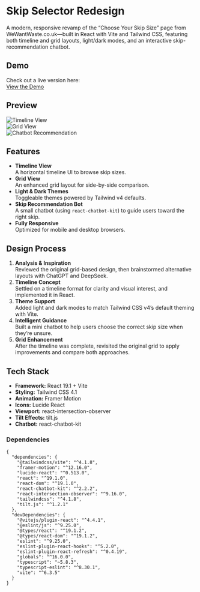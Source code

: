 # Skip Selector Redesign

A modern, responsive revamp of the “Choose Your Skip Size” page from WeWantWaste.co.uk—built in React with Vite and Tailwind CSS, featuring both timeline and grid layouts, light/dark modes, and an interactive skip-recommendation chatbot.

## Demo

Check out a live version here:  
[View the Demo](https://oussama-chaoui.github.io/skip-selector-redesign/)

## Preview

![Timeline View](./screenshots/timeline-view.png)  
![Grid View](./screenshots/grid-view.png)  
![Chatbot Recommendation](./screenshots/chatbot.png)  

## Features

- **Timeline View**  
  A horizontal timeline UI to browse skip sizes.
- **Grid View**  
  An enhanced grid layout for side-by-side comparison.
- **Light & Dark Themes**  
  Toggleable themes powered by Tailwind v4 defaults.
- **Skip Recommendation Bot**  
  A small chatbot (using `react-chatbot-kit`) to guide users toward the right skip.
- **Fully Responsive**  
  Optimized for mobile and desktop browsers.

## Design Process

1. **Analysis & Inspiration**  
   Reviewed the original grid-based design, then brainstormed alternative layouts with ChatGPT and DeepSeek.  
2. **Timeline Concept**  
   Settled on a timeline format for clarity and visual interest, and implemented it in React.  
3. **Theme Support**  
   Added light and dark modes to match Tailwind CSS v4’s default theming with Vite.  
4. **Intelligent Guidance**  
   Built a mini chatbot to help users choose the correct skip size when they’re unsure.  
5. **Grid Enhancement**  
   After the timeline was complete, revisited the original grid to apply improvements and compare both approaches.

## Tech Stack

- **Framework:** React 19.1 + Vite  
- **Styling:** Tailwind CSS 4.1  
- **Animation:** Framer Motion  
- **Icons:** Lucide React  
- **Viewport:** react-intersection-observer  
- **Tilt Effects:** tilt.js  
- **Chatbot:** react-chatbot-kit  

### Dependencies

```jsonc
{
  "dependencies": {
    "@tailwindcss/vite": "^4.1.8",
    "framer-motion": "^12.16.0",
    "lucide-react": "^0.513.0",
    "react": "^19.1.0",
    "react-dom": "^19.1.0",
    "react-chatbot-kit": "^2.2.2",
    "react-intersection-observer": "^9.16.0",
    "tailwindcss": "^4.1.8",
    "tilt.js": "^1.2.1"
  },
  "devDependencies": {
    "@vitejs/plugin-react": "^4.4.1",
    "@eslint/js": "^9.25.0",
    "@types/react": "^19.1.2",
    "@types/react-dom": "^19.1.2",
    "eslint": "^9.25.0",
    "eslint-plugin-react-hooks": "^5.2.0",
    "eslint-plugin-react-refresh": "^0.4.19",
    "globals": "^16.0.0",
    "typescript": "~5.8.3",
    "typescript-eslint": "^8.30.1",
    "vite": "^6.3.5"
  }
}
